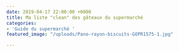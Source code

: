```yaml
---
date: 2019-04-17 22:00:00 +0000
title: Ma liste "clean" des gâteaux du supermarché
categories:
- 'Guide du supermarché '
featured_image: "/uploads/Pano-rayon-biscuits-GOPR1575-1.jpg"

---
```

